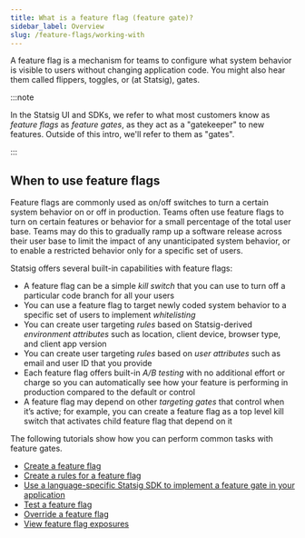 ```yaml
---
title: What is a feature flag (feature gate)?
sidebar_label: Overview
slug: /feature-flags/working-with
---
```


A feature flag is a mechanism for teams to configure what system behavior is visible to users without changing application code. You might also hear them called flippers, toggles, or (at Statsig), gates.

:::note

In the Statsig UI and SDKs, we refer to what most customers know as _feature flags_ as _feature gates_, as they act as a "gatekeeper" to new features. Outside of this intro, we'll refer to them as "gates".

:::

## When to use feature flags

Feature flags are commonly used as on/off switches to turn a certain system behavior on or off in production. Teams often use feature flags to turn on certain features or behavior for a small percentage of the total user base. Teams may do this to gradually ramp up a software release across their user base to limit the impact of any unanticipated system behavior, or to enable a restricted behavior only for a specific set of users.

Statsig offers several built-in capabilities with feature flags:

- A feature flag can be a simple _kill switch_ that you can use to turn off a particular code branch for all your users
- You can use a feature flag to target newly coded system behavior to a specific set of users to implement _whitelisting_
- You can create user targeting _rules_ based on Statsig-derived _environment attributes_ such as location, client device, browser type, and client app version
- You can create user targeting _rules_ based on _user attributes_ such as email and user ID that you provide
- Each feature flag offers built-in _A/B testing_ with no additional effort or charge so you can automatically see how your feature is performing in production compared to the default or control
- A feature flag may depend on other _targeting gates_ that control when it’s active; for example, you can create a feature flag as a top level kill switch that activates child feature flag that depend on it

The following tutorials show how you can perform common tasks with feature gates.

- [Create a feature flag](/feature-flags/create-new)
- [Create a rules for a feature flag](/feature-flags/add-rule)
- [Use a language-specific Statsig SDK to implement a feature gate in your application](/feature-flags/implement)
- [Test a feature flag](/feature-flags/test-gate)
- [Override a feature flag](/feature-flags/overrides)
- [View feature flag exposures](/feature-flags/view-exposures)
